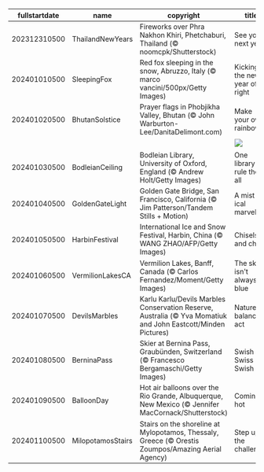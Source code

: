 |fullstartdate|name|copyright|title|image|
|--|--|--|--|--|
202312310500|ThailandNewYears|Fireworks over Phra Nakhon Khiri, Phetchaburi, Thailand (© noomcpk/Shutterstock)|See you next year!|![](/en-CA/2024/01/202312310500ThailandNewYears.jpg)|
202401010500|SleepingFox|Red fox sleeping in the snow, Abruzzo, Italy (© marco vancini/500px/Getty Images)|Kicking the new year off right|![](/en-CA/2024/01/202401010500SleepingFox.jpg)|
202401020500|BhutanSolstice|Prayer flags in Phobjikha Valley, Bhutan (© John Warburton-Lee/DanitaDelimont.com)|Make your own rainbow|![](/en-CA/2024/01/202401020500BhutanSolstice.jpg)|
||||![](/en-CA/2024/01/.jpg)|
202401030500|BodleianCeiling|Bodleian Library, University of Oxford, England (© Andrew Holt/Getty Images)|One library to rule them all|![](/en-CA/2024/01/202401030500BodleianCeiling.jpg)|
202401040500|GoldenGateLight|Golden Gate Bridge, San Francisco, California (© Jim Patterson/Tandem Stills + Motion)|A mist-ical marvel|![](/en-CA/2024/01/202401040500GoldenGateLight.jpg)|
202401050500|HarbinFestival|International Ice and Snow Festival, Harbin, China (© WANG ZHAO/AFP/Getty Images)|Chisels and chills|![](/en-CA/2024/01/202401050500HarbinFestival.jpg)|
202401060500|VermilionLakesCA|Vermilion Lakes, Banff, Canada (© Carlos Fernandez/Moment/Getty Images)|The sky isn't always blue|![](/en-CA/2024/01/202401060500VermilionLakesCA.jpg)|
202401070500|DevilsMarbles|Karlu Karlu/Devils Marbles Conservation Reserve, Australia (© Yva Momatiuk and John Eastcott/Minden Pictures)|Nature's balancing act|![](/en-CA/2024/01/202401070500DevilsMarbles.jpg)|
202401080500|BerninaPass|Skier at Bernina Pass, Graubünden, Switzerland (© Francesco Bergamaschi/Getty Images)|Swish Swiss Swish|![](/en-CA/2024/01/202401080500BerninaPass.jpg)|
202401090500|BalloonDay|Hot air balloons over the Rio Grande, Albuquerque, New Mexico (© Jennifer MacCornack/Shutterstock)|Coming in hot|![](/en-CA/2024/01/202401090500BalloonDay.jpg)|
202401100500|MilopotamosStairs|Stairs on the shoreline at Mylopotamos, Thessaly, Greece (© Orestis Zoumpos/Amazing Aerial Agency)|Step up to the challenge!|![](/en-CA/2024/01/202401100500MilopotamosStairs.jpg)|
